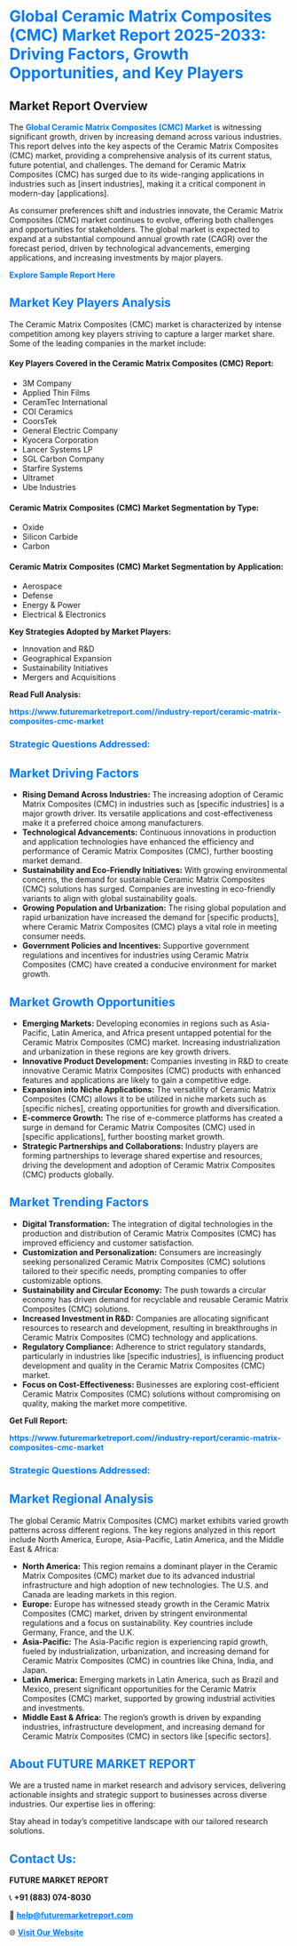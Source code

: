 <h1 style="color: #007BFF;">Global Ceramic Matrix Composites (CMC) Market Report 2025-2033: Driving Factors, Growth Opportunities, and Key Players</h1>

<section id="overview">
<h2>Market Report Overview</h2>
<p>The <a href="https://www.futuremarketreport.com//industry-report/ceramic-matrix-composites-cmc-market" style="color: #007BFF; text-decoration: none;"><strong>Global Ceramic Matrix Composites (CMC) Market</strong></a> is witnessing significant growth, driven by increasing demand across various industries. This report delves into the key aspects of the Ceramic Matrix Composites (CMC) market, providing a comprehensive analysis of its current status, future potential, and challenges. The demand for Ceramic Matrix Composites (CMC) has surged due to its wide-ranging applications in industries such as [insert industries], making it a critical component in modern-day [applications].</p>
<p>As consumer preferences shift and industries innovate, the Ceramic Matrix Composites (CMC) market continues to evolve, offering both challenges and opportunities for stakeholders. The global market is expected to expand at a substantial compound annual growth rate (CAGR) over the forecast period, driven by technological advancements, emerging applications, and increasing investments by major players.</p>
</section>

<section id="overview">
<p><a href="https://www.futuremarketreport.com//request-sample/reportId=85543" style="color: #007BFF; text-decoration: none;"><strong>Explore Sample Report Here</strong></a></p>
</section>

<section id="key-players">
<h2 style="color: #007BFF;">Market Key Players Analysis</h2>
<p>The Ceramic Matrix Composites (CMC) market is characterized by intense competition among key players striving to capture a larger market share. Some of the leading companies in the market include:</p>
<h4>Key Players Covered in the Ceramic Matrix Composites (CMC) Report:</h4>
<ul><li>3M Company</li><li>Applied Thin Films</li><li>CeramTec International</li><li>COI Ceramics</li><li>CoorsTek</li><li>General Electric Company</li><li>Kyocera Corporation</li><li>Lancer Systems LP</li><li>SGL Carbon Company</li><li>Starfire Systems</li><li>Ultramet</li><li>Ube Industries</li></ul>
<h4>Ceramic Matrix Composites (CMC) Market Segmentation by Type:</h4>
<ul><li>Oxide</li><li>Silicon Carbide</li><li>Carbon</li></ul>

<h4>Ceramic Matrix Composites (CMC) Market Segmentation by Application:</h4>
<ul><li>Aerospace</li><li>Defense</li><li>Energy &amp; Power</li><li>Electrical &amp; Electronics</li></ul>
<p><strong>Key Strategies Adopted by Market Players:</strong></p>
<ul>
<li>Innovation and R&D</li>
<li>Geographical Expansion</li>
<li>Sustainability Initiatives</li>
<li>Mergers and Acquisitions</li>
</ul>
</section>

<section>
<p><strong>Read Full Analysis: </strong></p><a href="https://www.futuremarketreport.com//industry-report/ceramic-matrix-composites-cmc-market" style="color: #007BFF; text-decoration: none;"><strong>https://www.futuremarketreport.com//industry-report/ceramic-matrix-composites-cmc-market</strong></a>
<h3 style="color: #007BFF;">Strategic Questions Addressed:</h3>
</section>

<section id="driving-factors">
<h2 style="color: #007BFF;">Market Driving Factors</h2>
<ul>
<li><strong>Rising Demand Across Industries:</strong> The increasing adoption of Ceramic Matrix Composites (CMC) in industries such as [specific industries] is a major growth driver. Its versatile applications and cost-effectiveness make it a preferred choice among manufacturers.</li>
<li><strong>Technological Advancements:</strong> Continuous innovations in production and application technologies have enhanced the efficiency and performance of Ceramic Matrix Composites (CMC), further boosting market demand.</li>
<li><strong>Sustainability and Eco-Friendly Initiatives:</strong> With growing environmental concerns, the demand for sustainable Ceramic Matrix Composites (CMC) solutions has surged. Companies are investing in eco-friendly variants to align with global sustainability goals.</li>
<li><strong>Growing Population and Urbanization:</strong> The rising global population and rapid urbanization have increased the demand for [specific products], where Ceramic Matrix Composites (CMC) plays a vital role in meeting consumer needs.</li>
<li><strong>Government Policies and Incentives:</strong> Supportive government regulations and incentives for industries using Ceramic Matrix Composites (CMC) have created a conducive environment for market growth.</li>
</ul>
</section>

<section id="growth-opportunities">
<h2 style="color: #007BFF;">Market Growth Opportunities</h2>
<ul>
<li><strong>Emerging Markets:</strong> Developing economies in regions such as Asia-Pacific, Latin America, and Africa present untapped potential for the Ceramic Matrix Composites (CMC) market. Increasing industrialization and urbanization in these regions are key growth drivers.</li>
<li><strong>Innovative Product Development:</strong> Companies investing in R&D to create innovative Ceramic Matrix Composites (CMC) products with enhanced features and applications are likely to gain a competitive edge.</li>
<li><strong>Expansion into Niche Applications:</strong> The versatility of Ceramic Matrix Composites (CMC) allows it to be utilized in niche markets such as [specific niches], creating opportunities for growth and diversification.</li>
<li><strong>E-commerce Growth:</strong> The rise of e-commerce platforms has created a surge in demand for Ceramic Matrix Composites (CMC) used in [specific applications], further boosting market growth.</li>
<li><strong>Strategic Partnerships and Collaborations:</strong> Industry players are forming partnerships to leverage shared expertise and resources, driving the development and adoption of Ceramic Matrix Composites (CMC) products globally.</li>
</ul>
</section>

<section id="trending-factors">
<h2 style="color: #007BFF;">Market Trending Factors</h2>
<ul>
<li><strong>Digital Transformation:</strong> The integration of digital technologies in the production and distribution of Ceramic Matrix Composites (CMC) has improved efficiency and customer satisfaction.</li>
<li><strong>Customization and Personalization:</strong> Consumers are increasingly seeking personalized Ceramic Matrix Composites (CMC) solutions tailored to their specific needs, prompting companies to offer customizable options.</li>
<li><strong>Sustainability and Circular Economy:</strong> The push towards a circular economy has driven demand for recyclable and reusable Ceramic Matrix Composites (CMC) solutions.</li>
<li><strong>Increased Investment in R&D:</strong> Companies are allocating significant resources to research and development, resulting in breakthroughs in Ceramic Matrix Composites (CMC) technology and applications.</li>
<li><strong>Regulatory Compliance:</strong> Adherence to strict regulatory standards, particularly in industries like [specific industries], is influencing product development and quality in the Ceramic Matrix Composites (CMC) market.</li>
<li><strong>Focus on Cost-Effectiveness:</strong> Businesses are exploring cost-efficient Ceramic Matrix Composites (CMC) solutions without compromising on quality, making the market more competitive.</li>
</ul>
</section>

<section>
<p><strong>Get Full Report: </strong></p><a href="https://www.futuremarketreport.com//industry-report/ceramic-matrix-composites-cmc-market" style="color: #007BFF; text-decoration: none;"><strong>https://www.futuremarketreport.com//industry-report/ceramic-matrix-composites-cmc-market</strong></a>
<h3 style="color: #007BFF;">Strategic Questions Addressed:</h3>
</section>


<section id="regional-analysis">
<h2 style="color: #007BFF;">Market Regional Analysis</h2>
<p>The global Ceramic Matrix Composites (CMC) market exhibits varied growth patterns across different regions. The key regions analyzed in this report include North America, Europe, Asia-Pacific, Latin America, and the Middle East & Africa:</p>
<ul>
<li><strong>North America:</strong> This region remains a dominant player in the Ceramic Matrix Composites (CMC) market due to its advanced industrial infrastructure and high adoption of new technologies. The U.S. and Canada are leading markets in this region.</li>
<li><strong>Europe:</strong> Europe has witnessed steady growth in the Ceramic Matrix Composites (CMC) market, driven by stringent environmental regulations and a focus on sustainability. Key countries include Germany, France, and the U.K.</li>
<li><strong>Asia-Pacific:</strong> The Asia-Pacific region is experiencing rapid growth, fueled by industrialization, urbanization, and increasing demand for Ceramic Matrix Composites (CMC) in countries like China, India, and Japan.</li>
<li><strong>Latin America:</strong> Emerging markets in Latin America, such as Brazil and Mexico, present significant opportunities for the Ceramic Matrix Composites (CMC) market, supported by growing industrial activities and investments.</li>
<li><strong>Middle East & Africa:</strong> The region’s growth is driven by expanding industries, infrastructure development, and increasing demand for Ceramic Matrix Composites (CMC) in sectors like [specific sectors].</li>
</ul>
</section>

<footer>
<h2 style="color: #007BFF;">About FUTURE MARKET REPORT</h2>
<p>We are a trusted name in market research and advisory services, delivering actionable insights and strategic support to businesses across diverse industries. Our expertise lies in offering:</p>

<p>Stay ahead in today’s competitive landscape with our tailored research solutions.</p>

<h2 style="color: #007BFF;">Contact Us:</h2>
<p><strong>FUTURE MARKET REPORT</strong></p>
<p>📞 <strong>+91 (883) 074-8030</strong></p>
<p>📧 <strong><a href="mailto:help@futuremarketreport.com" style="color: #007BFF;">help@futuremarketreport.com</a></strong></p>
<p>🌐 <strong><a href="https://www.futuremarketreport.com/" style="color: #007BFF;">Visit Our Website</a></strong></p>
</footer>